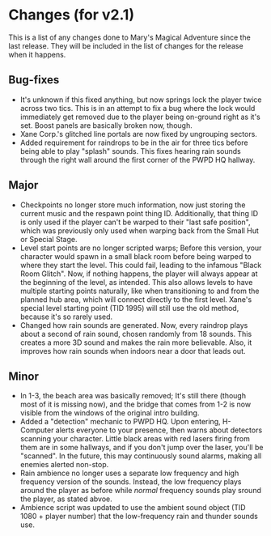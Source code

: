 # Changes (for v2.1)
This is a list of any changes done to Mary's Magical Adventure since the last release. They will be included in the list of changes for the release when it happens.
## Bug-fixes
* It's unknown if this fixed anything, but now springs lock the player twice across two tics. This is in an attempt to fix a bug where the lock would immediately get removed due to the player being on-ground right as it's set. Boost panels are basically broken now, though.
* Xane Corp.'s glitched line portals are now fixed by ungrouping sectors.
* Added requirement for raindrops to be in the air for three tics before being able to play "splash" sounds. This fixes hearing rain sounds through the right wall around the first corner of the PWPD HQ hallway.
## Major
* Checkpoints no longer store much information, now just storing the current music and the respawn point thing ID. Additionally, that thing ID is only used if the player can't be warped to their "last safe position", which was previously only used when warping back from the Small Hut or Special Stage.
* Level start points are no longer scripted warps; Before this version, your character would spawn in a small black room before being warped to where they start the level. This could fail, leading to the infamous "Black Room Glitch". Now, if nothing happens, the player will always appear at the beginning of the level, as intended. This also allows levels to have multiple starting points naturally, like when transitioning to and from the planned hub area, which will connect directly to the first level. Xane's special level starting point (TID 1995) will still use the old method, because it's so rarely used.
* Changed how rain sounds are generated. Now, every raindrop plays about a second of rain sound, chosen randomly from 18 sounds. This creates a more 3D sound and makes the rain more believable. Also, it improves how rain sounds when indoors near a door that leads out.
## Minor
* In 1-3, the beach area was basically removed; It's still there (though most of it is missing now), and the bridge that comes from 1-2 is now visible from the windows of the original intro building.
* Added a "detection" mechanic to PWPD HQ. Upon entering, H-Computer alerts everyone to your presence, then warns about detectors scanning your character. Little black areas with red lasers firing from them are in some hallways, and if you don't jump over the laser, you'll be "scanned". In the future, this may continuously sound alarms, making all enemies alerted non-stop.
* Rain ambience no longer uses a separate low frequency and high frequency version of the sounds. Instead, the low frequency plays around the player as before while *normal* frequency sounds play sround the player, as stated abvoe.
* Ambience script was updated to use the ambient sound object (TID 1080 + player number) that the low-frequency rain and thunder sounds use.